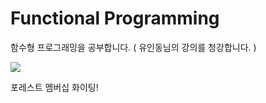 # Functional Programming
함수형 프로그래밍을 공부합니다. ( 유인동님의 강의를 청강합니다. )

<img src="https://post-phinf.pstatic.net/MjAxODEyMTFfMTAw/MDAxNTQ0NTA0MDgyOTMz.bD3_qYAKhivyntOXUfWOxIDab4msHT-KNMDDwq3oMnIg.4tDkeh83lxHseQFLoy4c9JAXtfdy3iyPzGlN_2JWLqYg.GIF/IzLmo84UQg10xLdWQeK45JJ9bXgU.jpg?type=w400">

포레스트 멤버십 화이팅!
